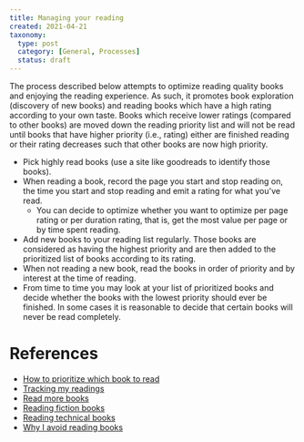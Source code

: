 ```yaml
---
title: Managing your reading
created: 2021-04-21
taxonomy:
  type: post
  category: [General, Processes]
  status: draft
---
```


The process described below attempts to optimize reading quality books and enjoying the reading experience. As such, it promotes book exploration (discovery of new books) and reading books which have a high rating according to your own taste. Books which receive lower ratings (compared to other books) are moved down the reading priority list and will not be read until books that have higher priority (i.e., rating) either are finished reading or their rating decreases such that other books are now high priority.

* Pick highly read books (use a site like goodreads to identify those books).
* When reading a book, record the page you start and stop reading on, the time you start and stop reading and emit a rating for what you've read.
	* You can decide to optimize whether you want to optimize per page rating or per duration rating, that is, get the most value per page or by time spent reading.
* Add new books to your reading list regularly. Those books are considered as having the highest priority and are then added to the prioritized list of books according to its rating.
* When not reading a new book, read the books in order of priority and by interest at the time of reading.
* From time to time you may look at your list of prioritized books and decide whether the books with the lowest priority should ever be finished. In some cases it is reasonable to decide that certain books will never be read completely.

# References
* [How to prioritize which book to read](../questions/2020/01/06/article.md)
* [Tracking my readings](../questions/2020/02/18/article.md)
* [Read more books](../questions/2020/03/01/article.md)
* [Reading fiction books](../questions/2020/03/17/article.md)
* [Reading technical books](../questions/2020/03/18/article.md)
* [Why I avoid reading books](../questions/2020/03/21/article.md)
